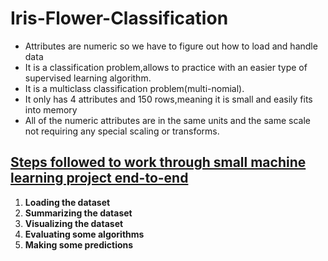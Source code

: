 # Iris-Flower-Classification

* Attributes are numeric so we have to figure out how to load and handle data
* It is a classification problem,allows to practice with an easier type of supervised learning algorithm.
* It is a multiclass classification problem(multi-nomial).
* It only has 4 attributes and 150 rows,meaning it is small and easily fits into memory
* All of the numeric attributes are in the same units and the same scale not requiring any special scaling or transforms.


## [Steps followed to work through small machine learning project end-to-end](https://github.com/kuluruvineeth/Iris-Flower-Classification/blob/main/Iris%20Flower%20Classification.ipynb)
1. **Loading the dataset**
2. **Summarizing the dataset**
3. **Visualizing the dataset**
4. **Evaluating some algorithms**
5. **Making some predictions**

